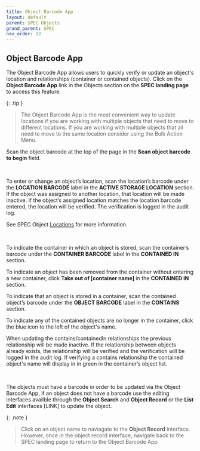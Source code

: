 ```yaml
---
title: Object Barcode App
layout: default
parent: SPEC Objects
grand_parent: SPEC
nav_order: 22
---
```


## Object Barcode App
The Object Barcode App allows users to quickly verify or update an object's location and relationships (container or contained objects). Click on the **Object Barcode App** link in the Objects section on the **SPEC landing page** to access this feature.   

{: .tip }
> The Object Barcode App is the most convenient way to update locations if you are working with multiple objects that need to move to different locations. If you are working with multiple objects that all need to move to the same location consider using the Bulk Action Menu.

Scan the object barcode at the top of the page in the **Scan object barcode to begin** field. 

&nbsp; 
 

To enter or change an object’s location, scan the location’s barcode under the **LOCATION BARCODE** label in the **ACTIVE STORAGE LOCATION** section. If the object was assigned to another location, that location will be made inactive. If the object’s assigned location matches the location barcode entered, the location will be verified. The verification is logged in the audit log.

See SPEC Object [Locations](https://nypl.github.io/pres-docs/spec/specObjectsLocations.html) for more information. 

&nbsp; 
&nbsp; 

To indicate the container in which an object is stored, scan the container’s barcode under the **CONTAINER BARCODE** label in the **CONTAINED IN** section. 

To indicate an object has been removed from the container without entering a new container, click **Take out of [container name]** in the **CONTAINED IN** section.

To indicate that an object is stored in a container, scan the contained object’s barcode under the **OBJECT BARCODE** label in the **CONTAINS** section. 

To indicate any of the contained objects are no longer in the container, click the blue icon to the left of the object's name.

When updating the contains/containedIn relationships the previous relationship will be made inactive. If the relationship between objects already exists, the relationship will be verified and the verification will be logged in the audit log. If verifying a contains relationsihp the contained object's name will display in in green in the container’s object list.


&nbsp; 
&nbsp; 

The objects must have a barcode in order to be updated via the Object Barcode App, if an object does not have a barcode use the editing interfaces availble through the **Object Search** and **Object Record** or the **List Edit** interfaces [LINK] to update the object. 

{: .note }
> Click on an object name to naviagate to the **Object Record** interface. However, once in the object record interface, navigate back to the SPEC landing page to return to the Object Barcode App

